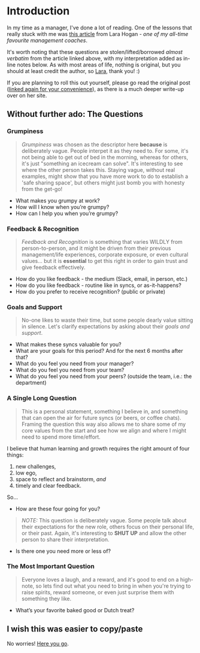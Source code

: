 # Introduction

In my time as a manager, I've done a lot of reading. One of the lessons that really stuck with me was [this article](https://larahogan.me/blog/first-one-on-one-questions/) from Lara Hogan - _one of my all-time favourite management coaches_.

It's worth noting that these questions are stolen/lifted/borrowed _almost verbatim_ from the article linked above, with my interpretation added as in-line notes below. As with most areas of life, nothing is original, but you should at least credit the author, so [Lara](https://twitter.com/lara_hogan), thank you! :)

If you are planning to roll this out yourself, please go read the original post ([linked again for your convenience](https://larahogan.me/blog/first-one-on-one-questions/)), as there is a much deeper write-up over on her site.

## Without further ado: The Questions

### Grumpiness

> _Grumpiness_ was chosen as the descriptor here **because** is deliberately vague. People interpet it as they need to. For some, it's not being able to get out of bed in the morning, whereas for others, it's just "something an icecream can solve". It's interesting to see where the other person takes this. Staying vague, without real examples, might show that you have more work to do to establish a 'safe sharing space', but others might just bomb you with honesty from the get-go!

* What makes you grumpy at work?
* How will I know when you’re grumpy?
* How can I help you when you’re grumpy?

### Feedback & Recognition

> _Feedback and Recognition_ is something that varies WILDLY from person-to-person, and it might be driven from their previous management/life experiences, corporate exposure, or even cultural values... but it is **essential** to get this right in order to gain trust and give feedback effectively.

* How do you like feedback - the medium (Slack, email, in person, etc.)
* How do you like feedback - routine like in syncs, or as-it-happens?
* How do you prefer to receive recognition? (public or private)

### Goals and Support

> No-one likes to waste their time, but some people dearly value sitting in silence. Let's clarify expectations by asking about their _goals and support_.

* What makes these syncs valuable for you?
* What are your goals for this period? And for the next 6 months after that?
* What do you feel you need from your manager?
* What do you feel you need from your team?
* What do you feel you need from your peers? (outside the team, i.e.: the department)

### A Single Long Question

> This is a personal statement, something I believe in, and something that can open the air for future syncs (or beers, or coffee chats). Framing the question this way also allows me to share some of my core values from the start and see how we align and where I might need to spend more time/effort.

I believe that human learning and growth requires the right amount of four things:

  1. new challenges,
  1. low ego,
  1. space to reflect and brainstorm, _and_
  1. timely and clear feedback.

So...

* How are these four going for you?

> _NOTE:_ This question is deliberately vague. Some people talk about their expectations for the new role, others focus on their personal life, or their past. Again, it's interesting to **SHUT UP** and allow the other person to share their interpretation.

* Is there one you need more or less of?

### The Most Important Question

> Everyone loves a laugh, and a reward, and it's good to end on a high-note, so lets find out what you need to bring in when you're trying to raise spirits, reward someone, or even just surprise them with something they like.

* What’s your favorite baked good or Dutch treat?

## I wish this was easier to copy/paste

No worries! [Here you go](https://docs.google.com/document/d/1ALVJFA8gp7H53iIyPQqoBN1IvZku-5YYcjKpMx6HCXE/edit).
